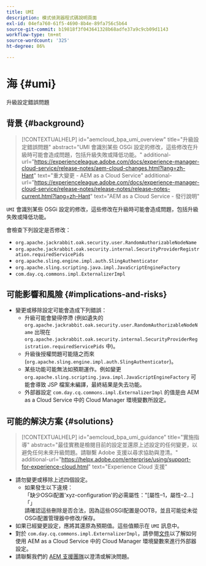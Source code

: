 ```yaml
---
title: UMI
description: 模式偵測器程式碼說明頁面
exl-id: 04efa760-61f5-4690-8b4e-89fa756c5b64
source-git-commit: b19818f3f043641328b68adfe37a9c9cb09d1143
workflow-type: tm+mt
source-wordcount: '325'
ht-degree: 86%

---
```


# 海 {#umi}

升級設定錯誤問題

## 背景 {#background}

>[!CONTEXTUALHELP]
>id="aemcloud_bpa_umi_overview"
>title="升級設定錯誤問題"
>abstract="UMI 會識別某些 OSGi 設定的修改，這些修改在升級時可能會造成問題，包括升級失敗或降低功能。"
>additional-url="https://experienceleague.adobe.com/docs/experience-manager-cloud-service/release-notes/aem-cloud-changes.html?lang=zh-Hant" text="重大變更 - AEM as a Cloud Service"
>additional-url="https://experienceleague.adobe.com/docs/experience-manager-cloud-service/release-notes/release-notes/release-notes-current.html?lang=zh-Hant" text="AEM as a Cloud Service - 發行說明"

`UMI` 會識別某些 OSGi 設定的修改，這些修改在升級時可能會造成問題，包括升級失敗或降低功能。

會檢查下列設定是否修改：
* `org.apache.jackrabbit.oak.security.user.RandomAuthorizableNodeName`
* `org.apache.jackrabbit.oak.security.internal.SecurityProviderRegistration.requiredServicePids`
* `org.apache.sling.engine.impl.auth.SlingAuthenticator`
* `org.apache.sling.scripting.java.impl.JavaScriptEngineFactory`
* `com.day.cq.commons.impl.ExternalizerImpl`

## 可能影響和風險 {#implications-and-risks}

* 變更或移除設定可能會造成下列錯誤：
   * 升級可能會變得停滯 (例如遺失的 `org.apache.jackrabbit.oak.security.user.RandomAuthorizableNodeName` 出現在 `org.apache.jackrabbit.oak.security.internal.SecurityProviderRegistration.requiredServicePids` 中)。
   * 升級後授權問題可能隨之而來 (`org.apache.sling.engine.impl.auth.SlingAuthenticator`)。
   * 某些功能可能無法如預期運作。例如變更 `org.apache.sling.scripting.java.impl.JavaScriptEngineFactory` 可能會導致 JSP 檔案未編譯，最終結果是失去功能。
   * 外部器設定 `com.day.cq.commons.impl.ExternalizerImpl` 的值是由 AEM as a Cloud Service 中的 Cloud Manager 環境變數所設定。

## 可能的解決方案 {#solutions}

>[!CONTEXTUALHELP]
>id="aemcloud_bpa_umi_guidance"
>title="實施指導"
>abstract="最佳實務是檢閱目前的設定並還原上述設定的任何變更，以避免任何未來升級問題。請聯繫 Adobe 支援以尋求協助與澄清。"
>additional-url="https://helpx.adobe.com/enterprise/using/support-for-experience-cloud.html" text="Experience Cloud 支援"

* 請勿變更或移除上述四個設定。
   * 如果發生以下違規：\
      「缺少OSGi配置&#39;xyz-configuration&#39;的必需屬性：&quot;[屬性–1，屬性–2...]「」\
      請確認這些刪除是否合法，因為這些OSGI配置是OOTB，並且可能從未從OSGi配置管理器中修改/保存。
* 如果已經變更設定，應將其還原為預期值。這些值顯示在 `UMI` 訊息中。
* 對於 `com.day.cq.commons.impl.ExternalizerImpl`，請參閱[文件](https://experienceleague.adobe.com/docs/experience-manager-cloud-service/implementing/developer-tools/externalizer.html?lang=zh-Hant)以了解如何使用 AEM as a Cloud Service 中的 Cloud Manager 環境變數來進行外部器設定。
* 請聯繫我們的 [AEM 支援團隊](https://helpx.adobe.com/tw/enterprise/using/support-for-experience-cloud.html)以澄清或解決問題。
